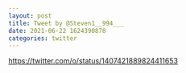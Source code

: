 ```yaml
--- 
layout: post 
title: Tweet by @Steven1__994___ 
date: 2021-06-22 1624390878 
categories: twitter 
--- 
```

https://twitter.com/o/status/1407421889824411653